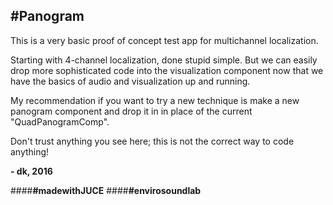 #Panogram
---

This is a very basic proof of concept test app for multichannel localization.
 
Starting with 4-channel localization, done stupid simple. But we can easily drop more sophisticated code into the visualization component now that we have the basics of audio and visualization up and running. 

My recommendation if you want to try a new technique is make a new panogram component and drop it in in place of the current "QuadPanogramComp".

Don't trust anything you see here; this is not the correct way to code anything!
 
__- dk, 2016__

####__#madewithJUCE__
####__#envirosoundlab__
